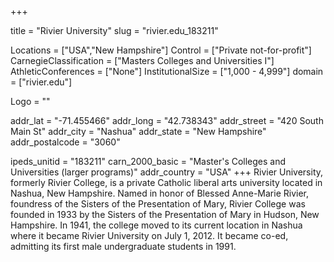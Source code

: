
+++

title = "Rivier University"
slug = "rivier.edu_183211"

Locations = ["USA","New Hampshire"]
Control = ["Private not-for-profit"]
CarnegieClassification = ["Masters Colleges and Universities I"]
AthleticConferences = ["None"]
InstitutionalSize = ["1,000 - 4,999"]
domain = ["rivier.edu"]

Logo = ""

addr_lat = "-71.455466"
addr_long = "42.738343"
addr_street = "420 South Main St"
addr_city = "Nashua"
addr_state = "New Hampshire"
addr_postalcode = "3060"

ipeds_unitid = "183211"
carn_2000_basic = "Master's Colleges and Universities (larger programs)"
addr_country = "USA"
+++
    Rivier University, formerly Rivier College, is a private Catholic liberal arts university located in Nashua, New Hampshire. Named in honor of Blessed Anne-Marie Rivier, foundress of the Sisters of the Presentation of Mary, Rivier College was founded in 1933 by the Sisters of the Presentation of Mary in Hudson, New Hampshire. In 1941, the college moved to its current location in Nashua where it became Rivier University on July 1, 2012. It became co-ed, admitting its first male undergraduate students in 1991.
